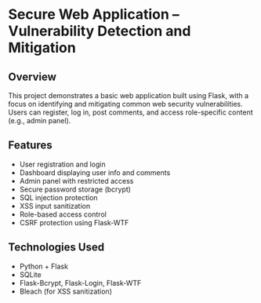 # Secure Web Application – Vulnerability Detection and Mitigation

## Overview

This project demonstrates a basic web application built using Flask, with a focus on identifying and mitigating common web security vulnerabilities. Users can register, log in, post comments, and access role-specific content (e.g., admin panel).

## Features

- User registration and login
- Dashboard displaying user info and comments
- Admin panel with restricted access 
- Secure password storage (bcrypt)
- SQL injection protection
- XSS input sanitization 
- Role-based access control
- CSRF protection using Flask-WTF 

## Technologies Used

- Python + Flask
- SQLite
- Flask-Bcrypt, Flask-Login, Flask-WTF
- Bleach (for XSS sanitization)


